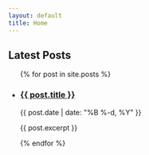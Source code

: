 ```yaml
---
layout: default
title: Home
---
```


<h2>Latest Posts</h2>

<ul class="post-list">
  {% for post in site.posts %}
    <li>
      <h3><a href="{{ post.url | relative_url }}">{{ post.title }}</a></h3>
      <p>{{ post.date | date: "%B %-d, %Y" }}</p>
      <p>{{ post.excerpt }}</p>
    </li>
  {% endfor %}
</ul>
